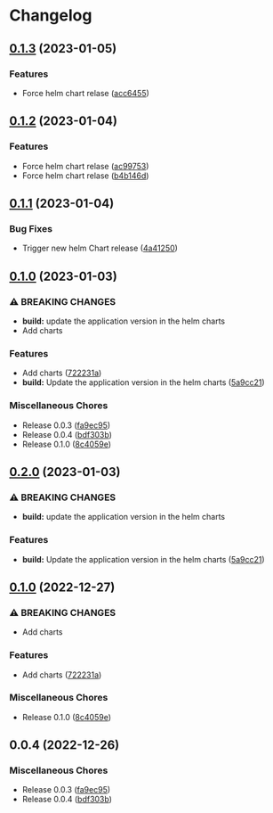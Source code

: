 # Changelog

## [0.1.3](https://github.com/celest-io/go-release-please/compare/mimir-gateway-v0.1.2...mimir-gateway-v0.1.3) (2023-01-05)


### Features

* Force helm chart relase ([acc6455](https://github.com/celest-io/go-release-please/commit/acc6455cb89b6149e2316a801197c7e8138ade8e))

## [0.1.2](https://github.com/celest-io/go-release-please/compare/mimir-gateway-v0.1.1...mimir-gateway-v0.1.2) (2023-01-04)


### Features

* Force helm chart relase ([ac99753](https://github.com/celest-io/go-release-please/commit/ac997534f955e7aae87220df85411a04d64577b7))
* Force helm chart relase ([b4b146d](https://github.com/celest-io/go-release-please/commit/b4b146de7d49587251510b0d3f43cfe7f843a5de))

## [0.1.1](https://github.com/celest-io/go-release-please/compare/mimir-gateway-v0.1.0...mimir-gateway-v0.1.1) (2023-01-04)


### Bug Fixes

* Trigger new helm Chart release ([4a41250](https://github.com/celest-io/go-release-please/commit/4a41250ea53fe898f2dacc0040cc267b21437245))

## [0.1.0](https://github.com/celest-io/go-release-please/compare/mimir-gateway-v0.2.0...mimir-gateway-v0.1.0) (2023-01-03)


### ⚠ BREAKING CHANGES

* **build:** update the application version in the helm charts
* Add charts

### Features

* Add charts ([722231a](https://github.com/celest-io/go-release-please/commit/722231a716401220061b270d8383c78ad4f4a5f4))
* **build:** Update the application version in the helm charts ([5a9cc21](https://github.com/celest-io/go-release-please/commit/5a9cc21516cd2fcfb659ece5e565e0d91aa5f33d))


### Miscellaneous Chores

* Release 0.0.3 ([fa9ec95](https://github.com/celest-io/go-release-please/commit/fa9ec950429099513c7e9fb86dc9ed8ba271d630))
* Release 0.0.4 ([bdf303b](https://github.com/celest-io/go-release-please/commit/bdf303b2f238e5dfb8c39b383f1b87df36261c0d))
* Release 0.1.0 ([8c4059e](https://github.com/celest-io/go-release-please/commit/8c4059e895dd053754435ba583e699bb00f27863))

## [0.2.0](https://github.com/celest-io/go-release-please/compare/mimir-gateway-chart-v0.1.0...mimir-gateway-chart-v0.2.0) (2023-01-03)


### ⚠ BREAKING CHANGES

* **build:** update the application version in the helm charts

### Features

* **build:** Update the application version in the helm charts ([5a9cc21](https://github.com/celest-io/go-release-please/commit/5a9cc21516cd2fcfb659ece5e565e0d91aa5f33d))

## [0.1.0](https://github.com/celest-io/go-release-please/compare/mimir-gateway-chart-v0.0.4...mimir-gateway-chart-v0.1.0) (2022-12-27)


### ⚠ BREAKING CHANGES

* Add charts

### Features

* Add charts ([722231a](https://github.com/celest-io/go-release-please/commit/722231a716401220061b270d8383c78ad4f4a5f4))


### Miscellaneous Chores

* Release 0.1.0 ([8c4059e](https://github.com/celest-io/go-release-please/commit/8c4059e895dd053754435ba583e699bb00f27863))

## 0.0.4 (2022-12-26)


### Miscellaneous Chores

* Release 0.0.3 ([fa9ec95](https://github.com/celest-io/go-release-please/commit/fa9ec950429099513c7e9fb86dc9ed8ba271d630))
* Release 0.0.4 ([bdf303b](https://github.com/celest-io/go-release-please/commit/bdf303b2f238e5dfb8c39b383f1b87df36261c0d))
